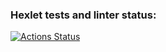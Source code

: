 ### Hexlet tests and linter status:
[![Actions Status](https://github.com/panay/java-project-61/actions/workflows/hexlet-check.yml/badge.svg)](https://github.com/panay/java-project-61/actions)